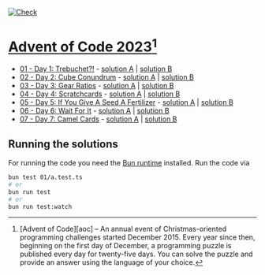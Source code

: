 [![Check](https://github.com/Laniman/aoc-2023/actions/workflows/check.yml/badge.svg?branch=main)](https://github.com/Laniman/aoc-2023/actions/workflows/check.yml)

# [Advent of Code 2023](https://adventofcode.com/2023)[^aoc]

- [01 - Day 1: Trebuchet?!](https://adventofcode.com/2023/day/1) -
  [solution A](./01/a.test.ts) | [solution B](./01/b.test.ts)
- [02 - Day 2: Cube Conundrum](https://adventofcode.com/2023/day/2) -
  [solution A](./02/a.test.ts) | [solution B](./02/b.test.ts)
- [03 - Day 3: Gear Ratios](https://adventofcode.com/2023/day/3) -
  [solution A](./03/a.test.ts) | [solution B](./03/b.test.ts)
- [04 - Day 4: Scratchcards](https://adventofcode.com/2023/day/4) -
  [solution A](./04/a.test.ts) | [solution B](./04/b.test.ts)
- [05 - Day 5: If You Give A Seed A Fertilizer](https://adventofcode.com/2023/day/5) -
  [solution A](./05/a.test.ts) | [solution B](./05/b.test.ts)
- [06 - Day 6: Wait For It](https://adventofcode.com/2023/day/6) -
  [solution A](./06/a.test.ts) | [solution B](./06/b.test.ts)
- [07 - Day 7: Camel Cards](https://adventofcode.com/2023/day/7) -
  [solution A](./07/a.test.ts) | [solution B](./07/b.test.ts)

## Running the solutions

For running the code you need the [Bun runtime](https://bun.sh/) installed.
Run the code via

```bash
bun test 01/a.test.ts
# or
bun run test
# or
bun run test:watch
```
[^aoc]:
    [Advent of Code][aoc] – An annual event of Christmas-oriented programming challenges started December 2015.
    Every year since then, beginning on the first day of December, a programming puzzle is published every day for twenty-five days.
    You can solve the puzzle and provide an answer using the language of your choice.

